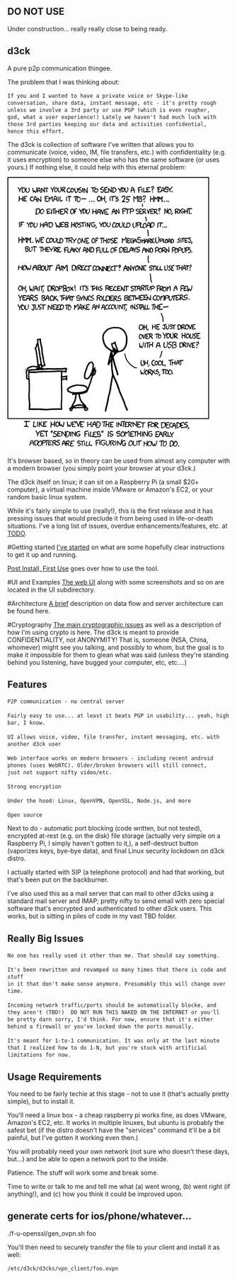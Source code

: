 DO NOT USE
----------

Under construction... really really close to being ready.


d3ck
----

A pure p2p communication thingee.

The problem that I was thinking about:

    If you and I wanted to have a private voice or Skype-like
    conversation, share data, instant message, etc - it's pretty rough
    unless we involve a 3rd party or use PGP (which is even rougher,
    god, what a user experience!) Lately we haven't had much luck with
    those 3rd parties keeping our data and activities confidential,
    hence this effort.

The d3ck is collection of software I've written that allows you to
communicate (voice, video, IM, file transfers, etc.) with confidentiality
(e.g. it uses encryption) to someone else who has the same software
(or uses yours.) If nothing else, it could help with this eternal problem:

<img max-height="300px" src='/dox/file_transfer.png' alt="Courtesy of XKCD; Randall, thanks for all the fish! https://xkcd.com/949/">

It's browser based, so in theory can be used from almost any computer
with a modern browser (you simply point your browser at your d3ck.)

The d3ck itself on linux; it can sit on a Raspberry Pi (a small $20+
computer), a virtual machine inside VMware or Amazon's EC2, or your
random basic linux system.

While it's fairly simple to use (really!), this is the first release
and it has pressing issues that would preclude it from being used
in life-or-death situations. I've a long list of issues, overdue
enhancements/features, etc. at [TODO](/dox/TODO.md).

#Getting started
[I've started](/dox/install.md) on what are some hopefully clear
instructions to get it up and running.

[Post Install, First Use](/dox/new-d3ck-install.pdf) goes over how
to use the tool.


#UI and Examples
[The web UI](/dox/UI.md) along with some screenshots and so on are
located in the UI subdirectory.

#Architecture
[A brief](/dox/architecture.md) description on data flow and server architecture
can be found here.

#Cryptography
[The main cryptographic issues](/dox/cryptography.md) as well as
a description of how I'm using crypto is here. The d3ck is meant to
provide CONFIDENTIALITY, not ANONYMITY!  That is, someone (NSA, China,
whomever) might see you talking, and possibly to whom, but the goal is
to make it impossible for them to glean what was said (unless they're
standing behind you listening, have bugged your computer, etc, etc....)

Features
--------

    P2P communication - no central server

    Fairly easy to use... at least it beats PGP in usability... yeah, high bar, I know.

    UI allows voice, video, file transfer, instant messaging, etc. with
    another d3ck user

    Web interface works on modern browsers - including recent android
    phones (uses WebRTC). Older/broken browsers will still connect,
    just not support nifty video/etc.

    Strong encryption

    Under the hood: Linux, OpenVPN, OpenSSL, Node.js, and more

    Open source

Next to do - automatic port blocking (code written, but not tested),
encrypted at-rest (e.g. on the disk) file storage (actually very simple on
a Raspberry Pi, I simply haven't gotten to it,), a self-destruct button
(vaporizes keys, bye-bye data), and final Linux security lockdown on
d3ck distro.

I actually started with SIP (a telephone protocol) and had that working,
but that's been put on the backburner.

I've also used this as a mail server that can mail to other d3cks using
a standard mail server and IMAP; pretty nifty to send email with zero 
special software that's encrypted and authenticated to other d3ck users.
This works, but is sitting in piles of code in my vast TBD folder.


Really Big Issues
------------------

    No one has really used it other than me. That should say something.

    It's been rewritten and revamped so many times that there is code and stuff
    in it that don't make sense anymore. Presumably this will change over time.

    Incoming network traffic/ports should be automatically blocke, and
    they aren't (TBD!)  DO NOT RUN THIS NAKED ON THE INTERNET or you'll
    be pretty darn sorry, I'd think. For now, ensure that it's either 
    behind a firewall or you've locked down the ports manually.

    It's meant for 1-to-1 communication. It was only at the last minute
    that I realized how to do 1-N, but you're stuck with artificial
    limitations for now.


Usage Requirements
------------------

You need to be fairly techie at this stage - not to use it (that's
actually pretty simple), but to install it.

You'll need a linux box - a cheap raspberry pi works fine, as does
VMware, Amazon's EC2, etc.  It works in multiple linuxes, but ubuntu
is probably the safest bet (if the distro doesn't have the "services"
command it'll be a bit painful, but I've gotten it working even then.)

You will probably need your own network (not sure who doesn't these days,
but...) and be able to open a network port to the inside.

Patience. The stuff will work some and break some.

Time to write or talk to me and tell me what (a) went wrong, (b) went
right (if anything!), and (c) how you think it could be improved upon.



generate certs for ios/phone/whatever...
----------------------------------------

   ./f-u-openssl/gen_ovpn.sh foo

You'll then need to securely transfer the file to your client and install it as well:


    /etc/d3ck/d3cks/vpn_client/foo.ovpn

